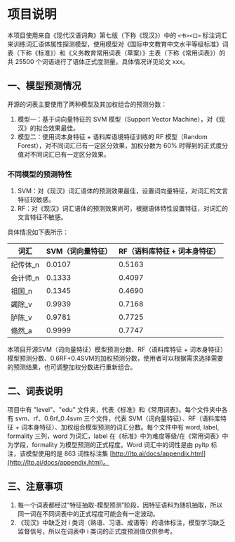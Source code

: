 # 项目说明

本项目使用来自《现代汉语词典》第七版（下称《现汉》）中的 `<书><口>` 标注词汇来训练词汇语体属性探测模型，使用模型对《国际中文教育中文水平等级标准》词表（下称《标准》）和《义务教育常用词表（草案）》主表（下称《常用词表》）的共 25500 个词语进行了语体正式度测量。具体情况详见论文 xxx。

## 一、模型预测情况

开源的词表主要使用了两种模型及其加权组合的预测分数：
1. 模型一：基于词向量特征的 SVM 模型（Support Vector Machine），对《现汉》的拟合效果最佳。
2. 模型二：使用词本身特征 + 语料库语境特征训练的 RF 模型（Random Forest），对不同词汇已有一定区分效果，加权分数为 60% 时得到的正式度分值对不同词汇已有一定区分效果。

### 不同模型的预测特性

1. SVM：对《现汉》词汇语体的预测效果最佳，设置词向量特征，对词汇的文言特征较敏感。
2. RF：对《现汉》词汇语体的预测效果尚可，根据语体特性设置特征，对词汇的文言特征不敏感。

具体情况如下表所示：

| 词汇        | SVM（词向量特征） | RF（语料库特征 + 词本身特征） |
|------------|------------------|-----------------------------|
| 纪传体_n   | 0.0107           | 0.5163                      |
| 会计师_n    | 0.1333           | 0.4097                      |
| 祖国_n      | 0.1345           | 0.4690                      |
| 蠲除_v      | 0.9939           | 0.7168                      |
| 胪陈_v      | 0.9781           | 0.7725                      |
| 翛然_a      | 0.9999           | 0.7747                      |

本项目开源SVM（词向量特征）模型预测分数、RF（语料库特征 + 词本身特征）模型预测分数、0.6RF+0.4SVM的加权预测分数，使用者可以根据需求选择需要的预测结果，也可调整加权分数进行重新组合。

## 二、词表说明

项目中有 "level"、"edu" 文件夹，代表《标准》和《常用词表》。每个文件夹中各有 svm、rf、0.6rf_0.4svm 三个文件，代表 SVM（词向量特征）、RF（语料库特征 + 词本身特征）、加权组合模型预测的词汇分数。每个文件中有 word, label, formality 三列，word 为词汇，label 在《标准》中为难度等级/在《常用词表》中为学段，formality 为模型预测的正式程度。Word 词汇中的词性是由 pyltp 标注，该模型使用的是 863 词性标注集 [http://ltp.ai/docs/appendix.html](http://ltp.ai/docs/appendix.html)。

## 三、注意事项

1. 每一个词表都经过“特征抽取-模型预测”阶段，因特征语料为随机抽取，所以同一词在不同词表中的正式程度可能会有一定波动。
2. 《现汉》中缺乏对 i 类词（熟语、习语、成语等）的语体标注，模型学习缺乏监督信号，所以在词表中 i 类词的正式度预测值仅供参考。
